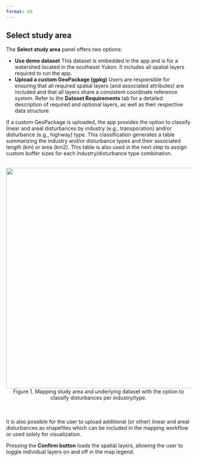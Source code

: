 ```yaml
---
format: md
---
```


## Select study area

The **Select study area** panel offers two options:

- **Use demo dataset** This dataset is embedded in the app and is for a watershed located in the southeast Yukon. It includes all spatial layers required to run the app.
- **Upload a custom GeoPackage (gpkg)** Users are responsible for ensuring that all required spatial layers (and associated attributes) are included and that all layers share a consistent coordinate reference system.
Refer to the **Dataset Requirements** tab for a detailed description of required and optional layers, as well as their respective data structure. 

If a custom GeoPackage is uploaded, the app provides the option to classify linear and areal disturbances by industry (e.g., transporation) and/or disturbance (e.g., highway) type. This classification generates a table summarizing the industry and/or disturbance types and their associated length (km) or area (km2). This table is also used in the next step to assign custom buffer sizes for each industry/disturbance type combination.
<br><br>
<center><img src="pics/SelectSA.png" width="600"><br>Figure 1. Mapping study area and underlying dataset with the option to classify disturbances per industry/type.</center>
<br><br>

It is also possible for the user to upload additional (or other) linear and areal disturbances as shapefiles which can be included in the mapping workflow or used solely for visualization.

Pressing the **Confirm button** loads the spatial layers, allowing the user to toggle individual layers on and off in the map legend.

